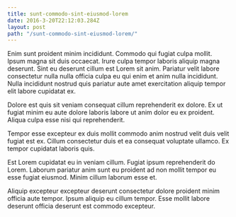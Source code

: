 ```yaml
---
title: sunt-commodo-sint-eiusmod-lorem
date: 2016-3-20T22:12:03.284Z
layout: post
path: "/sunt-commodo-sint-eiusmod-lorem/"
---
```


Enim sunt proident minim incididunt. Commodo qui fugiat culpa mollit. Ipsum magna sit duis occaecat. Irure culpa tempor laboris aliquip magna deserunt. Sint eu deserunt cillum est Lorem sit anim. Pariatur velit labore consectetur nulla nulla officia culpa eu qui enim et anim nulla incididunt. Nulla incididunt nostrud quis pariatur aute amet exercitation aliquip tempor elit labore cupidatat ex.

Dolore est quis sit veniam consequat cillum reprehenderit ex dolore. Ex ut fugiat minim eu aute dolore laboris labore ut anim dolor eu ex proident. Aliqua culpa esse nisi qui reprehenderit.

Tempor esse excepteur ex duis mollit commodo anim nostrud velit duis velit fugiat est ex. Cillum consectetur duis et ea consequat voluptate ullamco. Ex tempor cupidatat laboris quis.

Est Lorem cupidatat eu in veniam cillum. Fugiat ipsum reprehenderit do Lorem. Laborum pariatur anim sunt eu proident ad non mollit tempor eu esse fugiat eiusmod. Minim cillum laborum esse et.

Aliquip excepteur excepteur deserunt consectetur dolore proident minim officia aute tempor. Ipsum aliquip eu cillum tempor. Esse mollit labore deserunt officia deserunt est commodo excepteur.